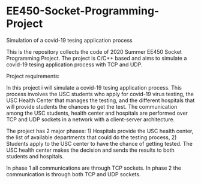 # EE450-Socket-Programming-Project
Simulation of a covid-19 tesing application process

This is the repository collects the code of 2020 Summer EE450 Socket Programming Project. The project is C/C++ based and aims to simulate a covid-19 tesing application process with TCP and UDP.

Project requirements:

In this project i will simulate a covid-19 tesing application process. This process involves the USC students who apply for covid-19 virus testing, the USC Health Center that manages the testing, and the different hospitals that will provide students the chances to get the test. The communication among the USC students, health center and hospitals are performed over TCP and UDP sockets in a network with a client-server architecture.

The project has 2 major phases: 1) Hospitals provide the USC health center, the list of available departments that could do the testing process, 2) Students apply to the USC center to have the chance of getting tested. The USC health center makes the decision and sends the results to both students and hospitals.

In phase 1 all communications are through TCP sockets.
In phase 2 the communication is through both TCP and UDP sockets. 



